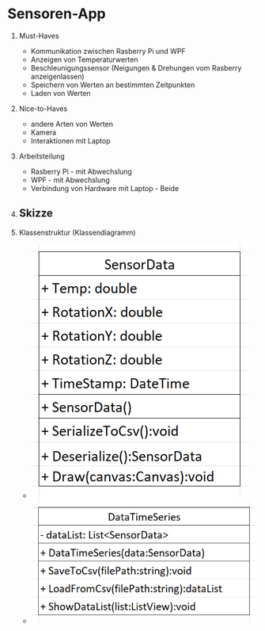 # Sensoren-App

1. Must-Haves
    - Kommunikation zwischen Rasberry Pi und WPF
    - Anzeigen von Temperaturwerten
    - Beschleunigungssensor (Neigungen & Drehungen vom Rasberry anzeigenlassen)
    - Speichern von Werten an bestimmten Zeitpunkten
    - Laden von Werten

2. Nice-to-Haves
    - andere Arten von Werten
    - Kamera
    - Interaktionen mit Laptop

3. Arbeitsteilung
    - Rasberry Pi - mit Abwechslung
    - WPF - mit Abwechslung
    - Verbindung von Hardware mit Laptop - Beide

4. Skizze
    - 

5. Klassenstruktur (Klassendiagramm)
    - ![alt text](image.png)
    - ![alt text](image-1.png)
    
